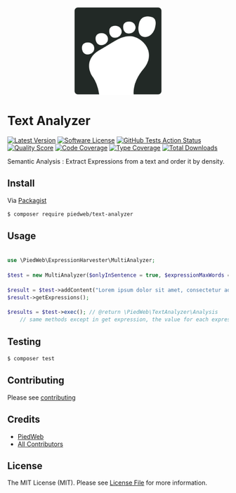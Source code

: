 <p align="center"><a href="https://dev.piedweb.com">
<img src="https://raw.githubusercontent.com/PiedWeb/piedweb-devoluix-theme/master/src/img/logo_title.png" width="200" height="200" alt="Open Source Package" />
</a></p>

# Text Analyzer

[![Latest Version](https://img.shields.io/github/tag/PiedWeb/TextAnalyzer.svg?style=flat&label=release)](https://github.com/PiedWeb/TextAnalyzer/tags)
[![Software License](https://img.shields.io/badge/license-MIT-brightgreen.svg?style=flat)](LICENSE)
[![GitHub Tests Action Status](https://img.shields.io/github/workflow/status/PiedWeb/TextAnalyzer/Tests?label=tests)](https://github.com/PiedWeb/TextAnalyzer/actions)
[![Quality Score](https://img.shields.io/scrutinizer/g/PiedWeb/TextAnalyzer.svg?style=flat)](https://scrutinizer-ci.com/g/PiedWeb/TextAnalyzer)
[![Code Coverage](https://codecov.io/gh/PiedWeb/TextAnalyzer/branch/main/graph/badge.svg)](https://codecov.io/gh/PiedWeb/TextAnalyzer/branch/main)
[![Type Coverage](https://shepherd.dev/github/PiedWeb/TextAnalyzer/coverage.svg)](https://shepherd.dev/github/PiedWeb/TextAnalyzer)
[![Total Downloads](https://img.shields.io/packagist/dt/piedweb/text-analyzer.svg?style=flat)](https://packagist.org/packages/piedweb/text-analyzer)

Semantic Analysis : Extract Expressions from a text and order it by density.

## Install

Via [Packagist](https://img.shields.io/packagist/dt/piedweb/text-analyzer.svg?style=flat)

```bash
$ composer require piedweb/text-analyzer
```

## Usage

```php

use \PiedWeb\ExpressionHarvester\MultiAnalyzer;

$test = new MultiAnalyzer($onlyInSentence = true, $expressionMaxWords = 5 );

$result = $test->addContent("Lorem ipsum dolor sit amet, consectetur adipiscing elit, sed...");
$result->getExpressions();

$results = $test->exec(); // @return \PiedWeb\TextAnalyzer\Analysis
    // same methods except in get expression, the value for each expression is not anymore his number

```

## Testing

```bash
$ composer test
```

## Contributing

Please see [contributing](https://dev.piedweb.com/contributing)

## Credits

- [PiedWeb](https://piedweb.com)
- [All Contributors](https://github.com/PiedWeb/:package_skake/graphs/contributors)

## License

The MIT License (MIT). Please see [License File](LICENSE) for more information.
